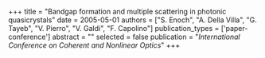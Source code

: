 +++
title = "Bandgap formation and multiple scattering in photonic quasicrystals"
date = 2005-05-01
authors = ["S. Enoch", "A. Della Villa", "G. Tayeb", "V. Pierro", "V. Galdi", "F. Capolino"]
publication_types = ['paper-conference']
abstract = ""
selected = false
publication = "*International Conference on Coherent and Nonlinear Optics*"
+++

